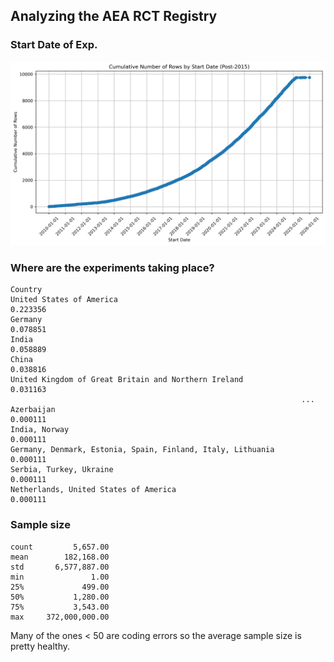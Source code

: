 ## Analyzing the AEA RCT Registry

### Start Date of Exp.

![Cumulative Rows](cumulative_rows_by_start_date.png)

### Where are the experiments taking place?

```
Country
United States of America                                       0.223356
Germany                                                        0.078851
India                                                          0.058889
China                                                          0.038816
United Kingdom of Great Britain and Northern Ireland           0.031163
                                                                 ...   
Azerbaijan                                                     0.000111
India, Norway                                                  0.000111
Germany, Denmark, Estonia, Spain, Finland, Italy, Lithuania    0.000111
Serbia, Turkey, Ukraine                                        0.000111
Netherlands, United States of America                          0.000111
```

### Sample size

```
count         5,657.00
mean        182,168.00
std       6,577,887.00
min               1.00
25%             499.00
50%           1,280.00
75%           3,543.00
max     372,000,000.00
```

Many of the ones < 50 are coding errors so the average sample size is pretty healthy.
